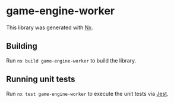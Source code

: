 # game-engine-worker

This library was generated with [Nx](https://nx.dev).

## Building

Run `nx build game-engine-worker` to build the library.

## Running unit tests

Run `nx test game-engine-worker` to execute the unit tests via [Jest](https://jestjs.io).
